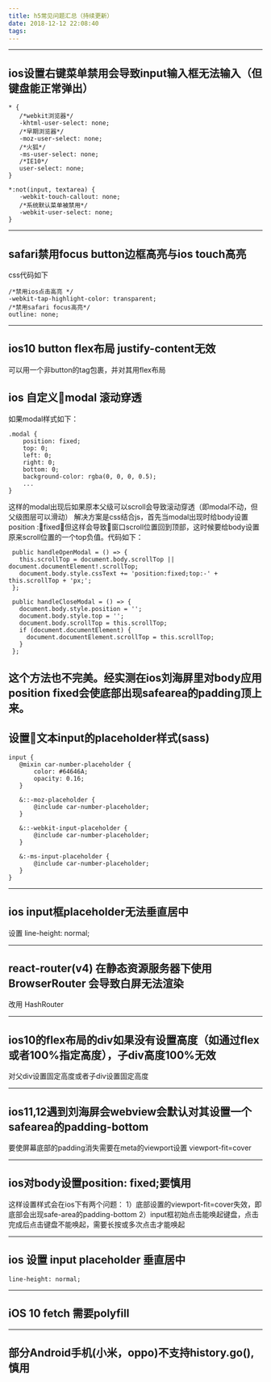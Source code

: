 ```yaml
---
title: h5常见问题汇总（持续更新）
date: 2018-12-12 22:08:40
tags:
---
```


---------------------------
 ## ios设置右键菜单禁用会导致input输入框无法输入（但键盘能正常弹出）
 ```
* {
    /*webkit浏览器*/
    -khtml-user-select: none;
    /*早期浏览器*/
    -moz-user-select: none;
    /*火狐*/
    -ms-user-select: none;
    /*IE10*/
    user-select: none;
}

*:not(input, textarea) {
    -webkit-touch-callout: none;
    /*系统默认菜单被禁用*/
    -webkit-user-select: none;
}
 ```

---------------------------
 ## safari禁用focus button边框高亮与ios touch高亮
 css代码如下
 ```
 /*禁用ios点击高亮 */
 -webkit-tap-highlight-color: transparent;
 /*禁用safari focus高亮*/
 outline: none;
 ```
---------------------------

 ## ios10 button flex布局 justify-content无效
 可以用一个非button的tag包裹，并对其用flex布局

 ## ios 自定义modal 滚动穿透
 如果modal样式如下：
 ```
 .modal {
     position: fixed;
     top: 0;
     left: 0;
     right: 0;
     bottom: 0;
     background-color: rgba(0, 0, 0, 0.5);
     ...
 }
 ```
 这样的modal出现后如果原本父级可以scroll会导致滚动穿透（即modal不动，但父级图层可以滑动）
 解决方案是css结合js，首先当modal出现时给body设置position :fixed，但这样会导致窗口scroll位置回到顶部，这时候要给body设置原来scroll位置的一个top负值。代码如下：
 ```
  public handleOpenModal = () => {
    this.scrollTop = document.body.scrollTop || document.documentElement!.scrollTop;
    document.body.style.cssText += 'position:fixed;top:-' + this.scrollTop + 'px;';
  };

  public handleCloseModal = () => {
    document.body.style.position = '';
    document.body.style.top = '';
    document.body.scrollTop = this.scrollTop;
    if (document.documentElement) {
      document.documentElement.scrollTop = this.scrollTop;
    }
  };
 ```
 这个方法也不完美。经实测在ios刘海屏里对body应用position fixed会使底部出现safearea的padding顶上来。
--------------------------- 

 ## 设置文本input的placeholder样式(sass)
 ```
 input {
    @mixin car-number-placeholder {
        color: #64646A;
        opacity: 0.16;
    }

    &::-moz-placeholder {
        @include car-number-placeholder;
    }

    &::-webkit-input-placeholder {
        @include car-number-placeholder;
    }

    &:-ms-input-placeholder {
        @include car-number-placeholder;
    }
 }
 ```
--------------------------- 

 ## ios input框placeholder无法垂直居中
 设置 line-height: normal;

 --------------------------- 

 ## react-router(v4) 在静态资源服务器下使用 BrowserRouter 会导致白屏无法渲染
 改用 HashRouter

--------------------------- 

 ## ios10的flex布局的div如果没有设置高度（如通过flex或者100%指定高度），子div高度100%无效
 对父div设置固定高度或者子div设置固定高度

---------------------------  

 ## ios11,12遇到刘海屏会webview会默认对其设置一个safearea的padding-bottom
 要使屏幕底部的padding消失需要在meta的viewport设置 viewport-fit=cover

--------------------------- 

 ## ios对body设置position: fixed;要慎用
 这样设置样式会在ios下有两个问题：
 1）底部设置的viewport-fit=cover失效，即底部会出现safe-area的padding-bottom
 2）input框初始点击能唤起键盘，点击完成后点击键盘不能唤起，需要长按或多次点击才能唤起

---------------------------

 ## ios 设置 input placeholder 垂直居中
```
line-height: normal;
```

---------------------------

 ## iOS 10 fetch 需要polyfill

---------------------------

 ## 部分Android手机(小米，oppo)不支持history.go(),慎用